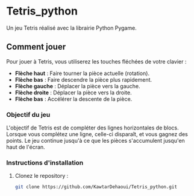 # Tetris_python
Un jeu Tetris réalisé avec la librairie Python Pygame.

## Comment jouer

Pour jouer à Tetris, vous utiliserez les touches fléchées de votre clavier :

- **Flèche haut** : Faire tourner la pièce actuelle (rotation).
- **Flèche bas** : Faire descendre la pièce plus rapidement.
- **Flèche gauche** : Déplacer la pièce vers la gauche.
- **Flèche droite** : Déplacer la pièce vers la droite.
- **Flèche bas** : Accélérer la descente de la pièce.

### Objectif du jeu

L'objectif de Tetris est de compléter des lignes horizontales de blocs. Lorsque vous complétez une ligne, celle-ci disparaît, et vous gagnez des points. Le jeu continue jusqu'à ce que les pièces s'accumulent jusqu'en haut de l'écran.

### Instructions d'installation

1. Clonez le repository :
   ```bash
   git clone https://github.com/KawtarDehaoui/Tetris_python.git
